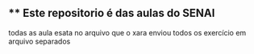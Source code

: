 ## ** Este repositorio é das aulas do SENAI

todas as aula esata no arquivo que o xara enviou 
todos os exercício em arquivo separados 